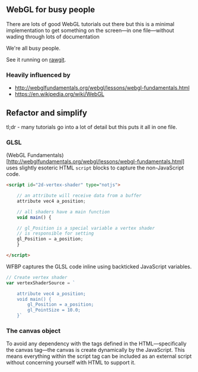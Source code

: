 ## WebGL for busy people
There are lots of good WebGL tutorials out there but this is a minimal
implementation to get something on the screen&mdash;in one file&mdash;without
wading through lots of documentation

We're all busy people.

See it running on
[rawgit](https://rawgit.com/deanturpin/WebGL/master/index.html).

### Heavily influenced by
- http://webglfundamentals.org/webgl/lessons/webgl-fundamentals.html
- https://en.wikipedia.org/wiki/WebGL

## Refactor and simplify

tl;dr - many tutorials go into a lot of detail but this puts it all in one file.

### GLSL
(WebGL
Fundamentals)[http://webglfundamentals.org/webgl/lessons/webgl-fundamentals.html]
uses slightly esoteric HTML ```script``` blocks to capture the non-JavaScript
code.

```html
<script id="2d-vertex-shader" type="notjs">

	// an attribute will receive data from a buffer
	attribute vec4 a_position;

	// all shaders have a main function
	void main() {

	// gl_Position is a special variable a vertex shader
	// is responsible for setting
	gl_Position = a_position;
	}

</script>

```

WFBP captures the GLSL code inline using backticked JavaScript variables.
```js
// Create vertex shader
var vertexShaderSource = `

	attribute vec4 a_position;
	void main() {
		gl_Position = a_position;
		gl_PointSize = 10.0;
	}`
```

### The canvas object
To avoid any dependency with the tags defined in the HTML&mdash;specifically the
canvas tag&mdash;the canvas is create dynamically by the JavaScript. This means
everything within the script tag can be included as an external script without
concerning yourself with HTML to support it.
